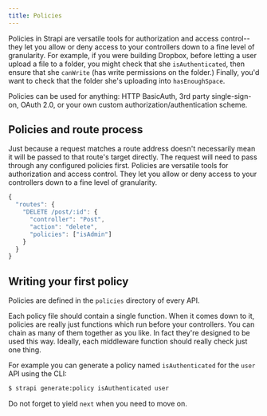 ```yaml
---
title: Policies
---
```


Policies in Strapi are versatile tools for authorization and access control-- they let you allow or deny access to your controllers down to a fine level of granularity. For example, if you were building Dropbox, before letting a user upload a file to a folder, you might check that she `isAuthenticated`, then ensure that she `canWrite` (has write permissions on the folder.) Finally, you'd want to check that the folder she's uploading into `hasEnoughSpace`.

Policies can be used for anything: HTTP BasicAuth, 3rd party single-sign-on, OAuth 2.0,
or your own custom authorization/authentication scheme.

## Policies and route process

Just because a request matches a route address doesn't necessarily mean it will be passed to that route's target directly. The request will need to pass through any configured policies first. Policies are versatile tools for authorization and access control. They let you allow or deny access to your controllers down to a fine level of granularity.

```js
{
  "routes": {
    "DELETE /post/:id": {
      "controller": "Post",
      "action": "delete",
      "policies": ["isAdmin"]
    }
  }
}
```

## Writing your first policy

Policies are defined in the `policies` directory of every API.

Each policy file should contain a single function. When it comes down to it, policies are really just functions which run before your controllers. You can chain as many of them together as you like. In fact they're designed to be used this way. Ideally, each middleware function should really check just one thing.

For example you can generate a policy named `isAuthenticated` for the `user` API using the CLI:

```bash
$ strapi generate:policy isAuthenticated user
```

Do not forget to yield `next` when you need to move on.
